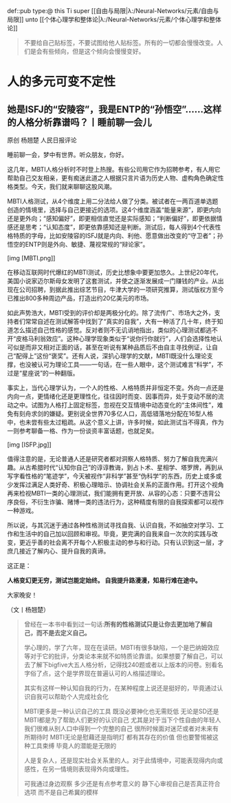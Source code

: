 def::pub type:@ this Ti super [[自由与局限|λ:/Neural-Networks/元素/自由与局限]] unto [[个体心理学和整体论|λ:/Neural-Networks/元素/个体心理学和整体论]]


> 不要给自己贴标签，不要试图给他人贴标签。所有的一切都会慢慢改变。人们是会有些倾向，但是这个倾向会慢慢变好。

# 人的多元可变不定性


## 她是ISFJ的“安陵容”，我是ENTP的“孙悟空”……这样的人格分析靠谱吗？丨睡前聊一会儿

原创 杨翘楚 人民日报评论

睡前聊一会，梦中有世界。听众朋友，你好。

这几年，MBTI人格分析时不时登上热搜。有些公司用它作为招聘参考，有人用它帮助自己交友相亲，更有痴迷此道之人根据只言片语为历史人物、虚构角色确定性格类型。今天，我们就来聊聊这股风潮。

MBTI人格测试，从4个维度上用二分法给人做了分类。被试者在一两百道单选题创造的情境里，选择与自己更接近的选项。这4个维度涵盖“能量来源”，即更内向还是更外向；“感知偏好”，即更相信直觉还是实际感知；“判断偏好”，即更依据情感还是思考；“认知态度”，即更依靠感知还是判断。测试后，每人得到4个代表性格特质的字母，比如安陵容的ISFJ就是内向、利他、愿意做出改变的“守卫者”；孙悟空的ENTP则是外向、敏捷、蔑视常规的“辩论家”。

[img [MBTI.png]]

在移动互联网时代爆红的MBTI测试，历史比想象中要更加悠久。上世纪20年代，美国小说家迈尔斯母女发明了这套测试，并使之逐渐发展成一门赚钱的产业。从出现在公司招聘，到据此推出综艺节目，牛津大学的一项研究推算，测试版权方至今已推出800多种周边产品，打造出约20亿美元的市场。

如此声势浩大，MBTI受到的评价却是两极分化的。除了流传广、市场大之外，支持者们常常自述在测试解答中找到了“真实的自我”，大有一种活了几十年，终于知道怎么描述自己性格的感觉。反对者则不无讥诮地指出，类似的心理测试都逃不开“皮格马利翁效应”。这种心理学现象类似于“说你行你就行”，人们会选择性地认可似是而非又相对正面的话，甚至在听说有某种品质后不由自主寻找例证，让自己“配得上”这份“褒奖”。还有人说，深扒心理学的文献，MBTI既没什么理论支撑，也没被认可为理论工具——一句话，在一些人眼中，这个测试难言“科学”，不过是“星座说”的一种翻版。

事实上，当代心理学认为，一个人的性格、人格特质并非恒定不变。外向一点还是内向一点，更情绪化还是更理性化，往往因时而变、因事而异，处于变动不居的流动之中。试图为人格打上固定标签，忽视在交互情境中动态变化的“主体间性”，难免有刻舟求剑的嫌疑。更别说全世界70多亿人口，高低错落地分配在16型人格中，也未尝有些太过粗疏。从这个意义上讲，许多时候，如此测试当不得真，作为一则参考聊备一格、作为一份谈资丰富话题，也就足矣。

[img [ISFP.jpg]]

值得注意的是，无论普通人还是研究者都对洞察人格特质、努力了解自我充满兴趣。从古希腊时代“认知你自己”的谆谆教诲，到占卜术、星相学、塔罗牌，再到从写字看性格的“笔迹学”，今天被视作“非科学”甚至“伪科学”的东西，历史上或多或少发挥过满足人类好奇、积极心理暗示、协调社会关系的正面作用。打开这个视角再来检视MBTI一类的心理测试，我们能拥有更开放、从容的心态：只要不违背公序良俗，不衍生诈骗、赌博一类的违法行为，这种精度有限的自我探索都可以视作一种游戏。

所以说，与其沉迷于通过各种性格测试寻找自我、认识自我，不如抽空对学习、工作和生活中的自己加以回顾和审视。毕竟，更完满的自我来自一次次的实践与改变，更近乎善的社会离不开每个人积极主动的参与和行动。只有认识到这一层，才庶几接近了解内心、提升自我的真谛。

这正是：

**人格变幻更无穷，测试岂能定始终。
自我提升路漫漫，知易行难在途中。**

大家晚安！

（文丨杨翘楚）

  

>曾经在一本书中看到过一句话:**所有的性格测试只是让你去更加地了解自己，而不是去定义自己。**
>
>学心理的，学了六年，现在在读研。MBTI有很多缺陷，一个是巴纳姆效应等对于它的批评，分类论本来就不如特质论靠谱。如果想要了解自己，可以去了解下bigfive大五人格分析，记得找240题或者以上版本的问卷。别看名字俗了点，这个是学界现在普遍认可的人格描述理论。
>
>其实有这样一种认知自我的行为，在某种程度上说还是挺好的，毕竟通过认识自我可以帮助个人完成社会化
>
>MBTI更多是一种认识自己的工具 既没必要神化也无需贬低 无论是SD还是MBTI都是为了帮助人们更好的认识自己 尤其是对于当下个性自由的年轻人 我们很难从别人口中得到一个完整的自己 很所时候面对迷茫或者对未来有所期待时 MBTI无论是慰藉还是指明灯 都有其存在的价值 但也要警惕被这种工具束缚 毕竟人的潜能是无限的
>
>人是复杂人，还是现实社会关系里的人。对于此情境中，可能表现得内向或感性，在另一情境则表现得外向或理性。
>
>可我通过身边观察 多少还是有点参考意义的 静下心审视自己是否真正符合选项 而不是自己希冀的模样